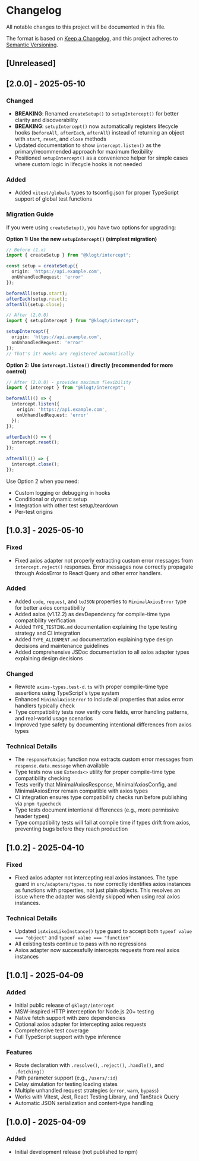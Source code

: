 # Changelog

All notable changes to this project will be documented in this file.

The format is based on [Keep a Changelog](https://keepachangelog.com/en/1.0.0/),
and this project adheres to [Semantic Versioning](https://semver.org/spec/v2.0.0.html).

## [Unreleased]

## [2.0.0] - 2025-05-10

### Changed
- **BREAKING**: Renamed `createSetup()` to `setupIntercept()` for better clarity and discoverability
- **BREAKING**: `setupIntercept()` now automatically registers lifecycle hooks (`beforeAll`, `afterEach`, `afterAll`) instead of returning an object with `start`, `reset`, and `close` methods
- Updated documentation to show `intercept.listen()` as the primary/recommended approach for maximum flexibility
- Positioned `setupIntercept()` as a convenience helper for simple cases where custom logic in lifecycle hooks is not needed

### Added
- Added `vitest/globals` types to tsconfig.json for proper TypeScript support of global test functions

### Migration Guide

If you were using `createSetup()`, you have two options for upgrading:

**Option 1: Use the new `setupIntercept()` (simplest migration)**

```ts
// Before (1.x)
import { createSetup } from "@klogt/intercept";

const setup = createSetup({
  origin: 'https://api.example.com',
  onUnhandledRequest: 'error'
});

beforeAll(setup.start);
afterEach(setup.reset);
afterAll(setup.close);

// After (2.0.0)
import { setupIntercept } from "@klogt/intercept";

setupIntercept({
  origin: 'https://api.example.com',
  onUnhandledRequest: 'error'
});
// That's it! Hooks are registered automatically
```

**Option 2: Use `intercept.listen()` directly (recommended for more control)**

```ts
// After (2.0.0) - provides maximum flexibility
import { intercept } from "@klogt/intercept";

beforeAll(() => {
  intercept.listen({
    origin: 'https://api.example.com',
    onUnhandledRequest: 'error'
  });
});

afterEach(() => {
  intercept.reset();
});

afterAll(() => {
  intercept.close();
});
```

Use Option 2 when you need:
- Custom logging or debugging in hooks
- Conditional or dynamic setup
- Integration with other test setup/teardown
- Per-test origins

## [1.0.3] - 2025-05-10

### Fixed
- Fixed axios adapter not properly extracting custom error messages from `intercept.reject()` responses. Error messages now correctly propagate through AxiosError to React Query and other error handlers.

### Added
- Added `code`, `request`, and `toJSON` properties to `MinimalAxiosError` type for better axios compatibility
- Added axios (v1.12.2) as devDependency for compile-time type compatibility verification
- Added `TYPE_TESTING.md` documentation explaining the type testing strategy and CI integration
- Added `TYPE_ALIGNMENT.md` documentation explaining type design decisions and maintenance guidelines
- Added comprehensive JSDoc documentation to all axios adapter types explaining design decisions

### Changed
- Rewrote `axios-types.test-d.ts` with proper compile-time type assertions using TypeScript's type system
- Enhanced `MinimalAxiosError` to include all properties that axios error handlers typically check
- Type compatibility tests now verify core fields, error handling patterns, and real-world usage scenarios
- Improved type safety by documenting intentional differences from axios types

### Technical Details
- The `responseToAxios` function now extracts custom error messages from `response.data.message` when available
- Type tests now use `Extends<>` utility for proper compile-time type compatibility checking
- Tests verify that MinimalAxiosResponse, MinimalAxiosConfig, and MinimalAxiosError remain compatible with axios types
- CI integration ensures type compatibility checks run before publishing via `pnpm typecheck`
- Type tests document intentional differences (e.g., more permissive header types)
- Type compatibility tests will fail at compile time if types drift from axios, preventing bugs before they reach production

## [1.0.2] - 2025-04-10

### Fixed
- Fixed axios adapter not intercepting real axios instances. The type guard in `src/adapters/types.ts` now correctly identifies axios instances as functions with properties, not just plain objects. This resolves an issue where the adapter was silently skipped when using real axios instances.

### Technical Details
- Updated `isAxiosLikeInstance()` type guard to accept both `typeof value === "object"` and `typeof value === "function"`
- All existing tests continue to pass with no regressions
- Axios adapter now successfully intercepts requests from real axios instances

## [1.0.1] - 2025-04-09

### Added
- Initial public release of `@klogt/intercept`
- MSW-inspired HTTP interception for Node.js 20+ testing
- Native fetch support with zero dependencies
- Optional axios adapter for intercepting axios requests
- Comprehensive test coverage
- Full TypeScript support with type inference

### Features
- Route declaration with `.resolve()`, `.reject()`, `.handle()`, and `.fetching()`
- Path parameter support (e.g., `/users/:id`)
- Delay simulation for testing loading states
- Multiple unhandled request strategies (`error`, `warn`, `bypass`)
- Works with Vitest, Jest, React Testing Library, and TanStack Query
- Automatic JSON serialization and content-type handling

## [1.0.0] - 2025-04-09

### Added
- Initial development release (not published to npm)
